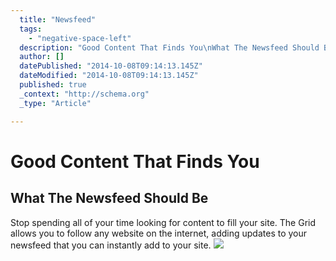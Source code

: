 ```yaml
---
  title: "Newsfeed"
  tags: 
    - "negative-space-left"
  description: "Good Content That Finds You\nWhat The Newsfeed Should Be\nStop spending all of your time looking for content to fill your site. The Grid allows you to follow any "
  author: []
  datePublished: "2014-10-08T09:14:13.145Z"
  dateModified: "2014-10-08T09:14:13.145Z"
  published: true
  _context: "http://schema.org"
  _type: "Article"

---
```

# Good Content That Finds You

## What The Newsfeed Should Be

Stop spending all of your time looking for content to fill your site. The Grid allows you to follow any website on the internet, adding updates to your newsfeed that you can instantly add to your site.
![](https://s3-us-west-2.amazonaws.com/cdn.thegrid.io/posts/hello-layout-filters-bg.png)
